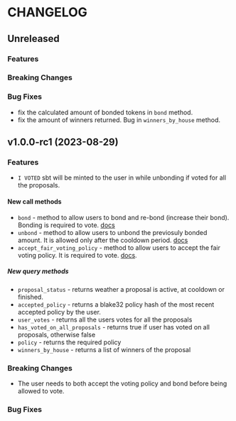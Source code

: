 <!-- markdownlint-disable MD013 -->
<!-- markdownlint-disable MD024 -->

<!--
Changelogs are for humans, not machines.
There should be an entry for every single version.
The same types of changes should be grouped.
The latest version comes first.
The release date of each version is displayed.

Usage:

Change log entries are to be added to the Unreleased section. Example entry:

* [#<PR-number>](https://github.com/umee-network/umee/pull/<PR-number>) <description>

-->

# CHANGELOG

## Unreleased

### Features

### Breaking Changes

### Bug Fixes

- fix the calculated amount of bonded tokens in `bond` method.
- fix the amount of winners returned. Bug in `winners_by_house` method.

## v1.0.0-rc1 (2023-08-29)

### Features

- `I VOTED` sbt will be minted to the user in while unbonding if voted for all the proposals.

#### New call methods

- `bond` - method to allow users to bond and re-bond (increase their bond). Bonding is required to vote. [docs](https://github.com/near-ndc/gov/blob/main/framework-v1/elections-voting.md)
- `unbond` - method to allow users to unbond the previosuly bonded amount. It is allowed only after the cooldown period. [docs](https://github.com/near-ndc/gov/blob/main/framework-v1/elections-voting.md)
- `accept_fair_voting_policy` - method to allow users to accept the fair voting policy. It is required to vote. [docs](https://github.com/near-ndc/gov/blob/main/framework-v1/elections-voting.md).

##### New query methods

- `proposal_status` - returns weather a proposal is active, at cooldown or finished.
- `accepted_policy` - returns a blake32 policy hash of the most recent accepted policy by the user.
- `user_votes` - returns all the users votes for all the proposals
- `has_voted_on_all_proposals` - returns true if user has voted on all proposals, otherwise false
- `policy` - returns the required policy
- `winners_by_house` - returns a list of winners of the proposal

### Breaking Changes

- The user needs to both accept the voting policy and bond before being allowed to vote.

### Bug Fixes
